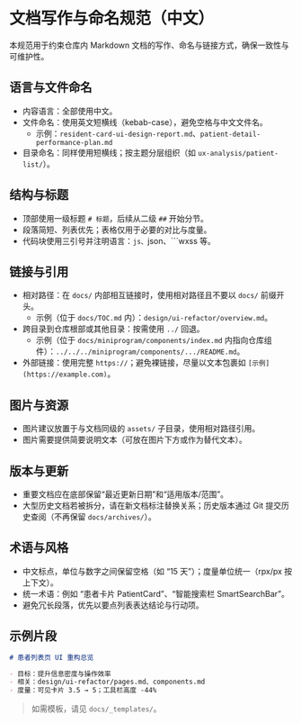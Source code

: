 # 文档写作与命名规范（中文）

本规范用于约束仓库内 Markdown 文档的写作、命名与链接方式，确保一致性与可维护性。

## 语言与文件命名
- 内容语言：全部使用中文。
- 文件命名：使用英文短横线（kebab-case），避免空格与中文文件名。
  - 示例：`resident-card-ui-design-report.md`、`patient-detail-performance-plan.md`
- 目录命名：同样使用短横线；按主题分层组织（如 `ux-analysis/patient-list/`）。

## 结构与标题
- 顶部使用一级标题 `# 标题`，后续从二级 `##` 开始分节。
- 段落简短、列表优先；表格仅用于必要的对比与度量。
- 代码块使用三引号并注明语言：```js、```json、```wxss 等。

## 链接与引用
- 相对路径：在 `docs/` 内部相互链接时，使用相对路径且不要以 `docs/` 前缀开头。
  - 示例（位于 `docs/TOC.md` 内）：`design/ui-refactor/overview.md`。
- 跨目录到仓库根部或其他目录：按需使用 `../` 回退。
  - 示例（位于 `docs/miniprogram/components/index.md` 内指向仓库组件）：`../../../miniprogram/components/.../README.md`。
- 外部链接：使用完整 `https://`；避免裸链接，尽量以文本包裹如 `[示例](https://example.com)`。

## 图片与资源
- 图片建议放置于与文档同级的 `assets/` 子目录，使用相对路径引用。
- 图片需要提供简要说明文本（可放在图片下方或作为替代文本）。

## 版本与更新
- 重要文档应在底部保留“最近更新日期”和“适用版本/范围”。
- 大型历史文档若被拆分，请在新文档标注替换关系；历史版本通过 Git 提交历史查阅（不再保留 `docs/archives/`）。

## 术语与风格
- 中文标点，单位与数字之间保留空格（如 “15 天”）；度量单位统一（rpx/px 按上下文）。
- 统一术语：例如 “患者卡片 PatientCard”、“智能搜索栏 SmartSearchBar”。
- 避免冗长段落，优先以要点列表表达结论与行动项。

## 示例片段
```md
# 患者列表页 UI 重构总览

- 目标：提升信息密度与操作效率
- 相关：design/ui-refactor/pages.md、components.md
- 度量：可见卡片 3.5 → 5；工具栏高度 -44%
```

> 如需模板，请见 `docs/_templates/`。
